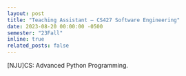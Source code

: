 ```yaml
---
layout: post
title: "Teaching Assistant — CS427 Software Engineering"
date: 2023-08-20 00:00:00 -0500
semester: "23Fall"
inline: true
related_posts: false
---
```


[NJU]CS: Advanced Python Programming.
